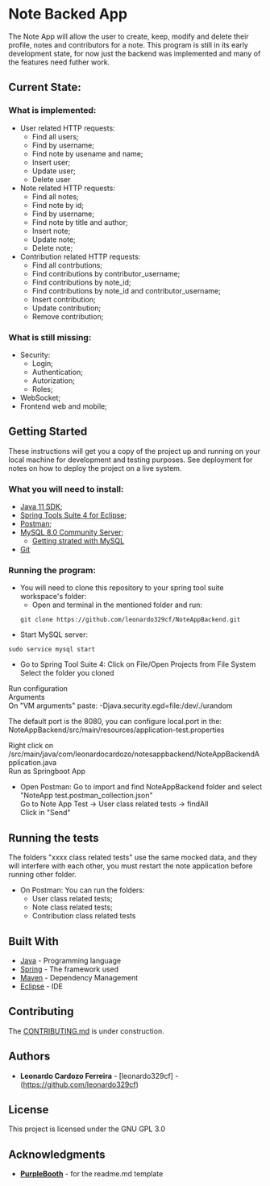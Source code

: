 # Note Backed App

The Note App will allow the user to create, keep, modify and  delete their profile, notes and contributors for a note. This program is still in its early development state, for now just the backend was implemented and many of the features need futher work.

## Current State:
### What is implemented:
* User related HTTP requests:
	* Find all users;
	* Find by username;
	* Find note by usename and name;
	* Insert user;
	* Update user;
	* Delete user
* Note related HTTP requests:
	* Find all notes;
	* Find note by id;
	* Find by username;
	* Find note by title and author;
	* Insert note;
	* Update note;
	* Delete note;
* Contribution related HTTP requests:
	* Find all contrbutions;
	* Find contributions by contributor_username;
	* Find contributions by note_id;
	* Find contributions by note_id and contributor_username;
	* Insert contribution;
	* Update contribution;
	* Remove contribution;

### What is still missing:
* Security:
	* Login;
	* Authentication;
	* Autorization;
	* Roles;
* WebSocket;
* Frontend web and mobile;


## Getting Started
These instructions will get you a copy of the project up and running on your local machine for development and testing purposes. See deployment for notes on how to deploy the project on a live system.

### What you will need to install:
* [Java 11 SDK](https://www.oracle.com/technetwork/java/javase/downloads/jdk11-downloads-5066655.html);
* [Spring Tools Suite 4 for Eclipse](https://spring.io/tools);
* [Postman](https://www.getpostman.com);
* [MySQL 8.0 Community Server](https://dev.mysql.com/downloads/);
	* [Getting strated with MySQL](https://www.mysqltutorial.org/getting-started-with-mysql/)
* [Git](https://git-scm.com/book/en/v2/Getting-Started-Installing-Git)

### Running the program:
* You will need to clone this repository to your spring tool suite workspace's folder:
	* Open and terminal in the mentioned folder and run:
	```
	git clone https://github.com/leonardo329cf/NoteAppBackend.git
	```
* Start MySQL server:
```
sudo service mysql start
```

* Go to Spring Tool Suite 4:
Click on File/Open Projects from File System  
Select the folder you cloned  

Run configuration  
Arguments  
On "VM arguments" paste: -Djava.security.egd=file:/dev/./urandom  

The default port is the 8080, you can configure local.port in the:  
NoteAppBackend/src/main/resources/application-test.properties

Right click on /src/main/java/com/leonardocardozo/notesappbackend/NoteAppBackendApplication.java  
Run as Springboot App

* Open Postman:
Go to import and find NoteAppBackend folder and select "NoteApp test.postman_collection.json"  
Go to Note App Test -> User class related tests -> findAll  
Click in "Send"  


## Running the tests

The folders "xxxx class related tests" use the same mocked data, and they will interfere with each other, you must restart the note application before running other folder.
* On Postman:
You can run the folders:  
	* User class related tests;  
	* Note class related tests;  
	* Contribution class related tests  


## Built With

* [Java](https://www.java.com/) - Programming language
* [Spring](https://spring.io/) - The framework used
* [Maven](https://maven.apache.org/) - Dependency Management
* [Eclipse](https://www.eclipse.org/) - IDE


## Contributing

The [CONTRIBUTING.md](https://github.com/leonardo329cf/NoteAppBackend/blob/master/CONTRIBUTING.md) is under construction.


## Authors

* **Leonardo Cardozo Ferreira** - [leonardo329cf] - (https://github.com/leonardo329cf)


## License

This project is licensed under the GNU GPL 3.0

## Acknowledgments

* **[PurpleBooth](https://github.com/PurpleBooth)** - for the readme.md template
